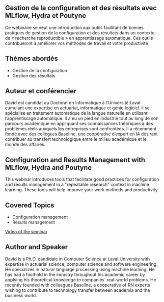 ## Gestion de la configuration et des résultats avec MLflow, Hydra et Poutyne

Ce webinaire se veut une introduction aux outils facilitant de bonnes pratiques de gestion de la configuration et des résultats dans un contexte de « recherche reproductible » en apprentissage automatique. Ces outils contribueront à améliorer vos méthodes de travail et votre productivité

## Thèmes abordés
 - Gestion de la configuration
 - Gestion des résultats

 
## Auteur et conférencier
David est candidat au Doctorat en Informatique à l'Université Laval cumulant une expertise en actuariat, informatique et génie logiciel. Il se spécialise en traitement automatique de la langue naturelle en utilisant l’apprentissage automatique. Il a eu un pied en industrie tout au long de son parcours académique en appliquant ses connaissances théoriques à des problèmes réels auxquels les entreprises sont confrontées. Il a récemment fondé avec des collègues Baseline, une coopérative d’expert en IA désirant contribuer au transfert technologique entre le milieu académique et le monde des affaires.

## Configuration and Results Management with MLflow, Hydra and Poutyne

This webinar introduces tools that facilitate good practices for configuration and results management in a "repeatable research" context in machine learning. These tools will help improve your work methods and productivity.

## Covered Topics
 - Configuration management
 - Results management
 
[Video of the seminar](https://youtu.be/N2wGTG3omz0)

 
## Author and Speaker
David is a Ph.D. candidate in Computer Science at Laval University with expertise in actuarial science, computer science and software engineering. He specializes in natural language processing using machine learning. He has had a foothold in the industry throughout his academic career by applying his theoretical knowledge to companies' real-world problems. He recently founded with colleagues Baseline, a cooperative of RN experts wishing to contribute to technology transfer between academia and the business world.
